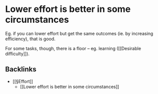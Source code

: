 # Lower effort is better in some circumstances
Eg. if you can lower effort but get the same outcomes (ie. by increasing efficiency), that is good.

For some tasks, though, there is a floor – eg. learning ([[Desirable difficulty]]).

## Backlinks
* [[§Effort]]
	* [[Lower effort is better in some circumstances]]

<!-- {BearID:6ED65605-6F67-4A53-9BB4-EF4D8EA76F22-79943-000025B592D94546} -->
